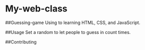 # My-web-class
##Guessing-game
Using to learning HTML, CSS, and JavaScript.

##Usage
Set a random to let people to guess in count times.

##Contributing


 

